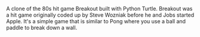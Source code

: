 A clone of the 80s hit game Breakout built with Python Turtle. 
Breakout was a hit game originally coded up by Steve Wozniak before he and Jobs started Apple. 
It's a simple game that is similar to Pong where you use a ball and paddle to break down a wall. 
